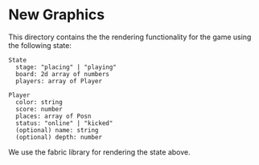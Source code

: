 # New Graphics

This directory contains the the rendering functionality for the game using the following state:

```
State
  stage: "placing" | "playing"
  board: 2d array of numbers
  players: array of Player

Player
  color: string
  score: number
  places: array of Posn
  status: "online" | "kicked"
  (optional) name: string
  (optional) depth: number
```

We use the fabric library for rendering the state above.
